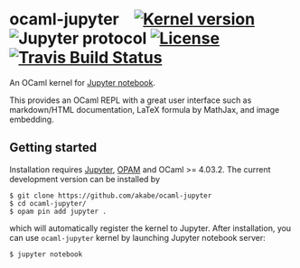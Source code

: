 # ocaml-jupyter &nbsp;&nbsp; [![Kernel version][version-img]][version] ![Jupyter protocol][protocol-img] [![License][license-img]][license] [![Travis Build Status][travis-img]][travis]

[version]:      https://github.com/akabe/ocaml-jupyter/releases
[version-img]:  https://img.shields.io/badge/version-0.0.0-blue.svg
[license]:      https://github.com/akabe/ocaml-jupyter/blob/master/LICENSE
[license-img]:  https://img.shields.io/badge/license-MIT-blue.svg
[protocol-img]: https://img.shields.io/badge/Jupyter%20protocol-5.2-blue.svg
[travis]:       https://travis-ci.org/akabe/ocaml-jupyter
[travis-img]:   https://img.shields.io/travis/akabe/ocaml-jupyter/master.svg?label=travis
[jupyter]:      http://jupyter.org/
[opam]:         https://opam.ocaml.org/

An OCaml kernel for [Jupyter notebook][jupyter].

This provides an OCaml REPL with a great user interface such as markdown/HTML documentation, LaTeX formula by MathJax, and image embedding.

## Getting started

Installation requires [Jupyter][jupyter], [OPAM][opam] and OCaml >= 4.03.2.
The current development version can be installed by

```console
$ git clone https://github.com/akabe/ocaml-jupyter
$ cd ocaml-jupyter/
$ opam pin add jupyter .
```

which will automatically register the kernel to Jupyter.
After installation, you can use `ocaml-jupyter` kernel by launching Jupyter notebook server:

```console
$ jupyter notebook
```
